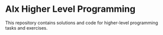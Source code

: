 # Alx Higher Level Programming

This repository contains solutions and code for higher-level programming tasks and exercises.
